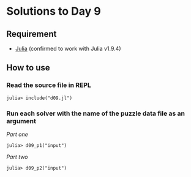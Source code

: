 # Solutions to Day 9

## Requirement

* [Julia](https://julialang.org/) (confirmed to work with Julia v1.9.4)

## How to use

### Read the source file in REPL

```console
julia> include("d09.jl")
```

### Run each solver with the name of the puzzle data file as an argument

*Part one*

```console
julia> d09_p1("input")
```

*Part two*

```console
julia> d09_p2("input")
```
